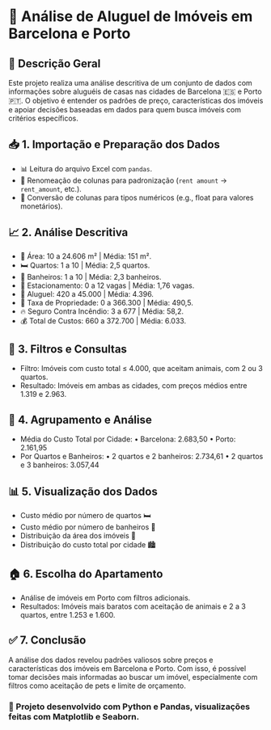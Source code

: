 # 🏡 Análise de Aluguel de Imóveis em Barcelona e Porto

## 📌 Descrição Geral
Este projeto realiza uma análise descritiva de um conjunto de dados com informações sobre aluguéis de casas nas cidades de Barcelona 🇪🇸 e Porto 🇵🇹. O objetivo é entender os padrões de preço, características dos imóveis e apoiar decisões baseadas em dados para quem busca imóveis com critérios específicos.

## 📥 1. Importação e Preparação dos Dados
- 📊 Leitura do arquivo Excel com `pandas`.
- 🔄 Renomeação de colunas para padronização (`rent amount` → `rent_amount`, etc.).
- 🧮 Conversão de colunas para tipos numéricos (e.g., float para valores monetários).

## 📈 2. Análise Descritiva
- 📐 Área: 10 a 24.606 m² | Média: 151 m².
- 🛏️ Quartos: 1 a 10 | Média: 2,5 quartos.
- 🚿 Banheiros: 1 a 10 | Média: 2,3 banheiros.
- 🚗 Estacionamento: 0 a 12 vagas | Média: 1,76 vagas.
- 💸 Aluguel: 420 a 45.000 | Média: 4.396.
- 🏢 Taxa de Propriedade: 0 a 366.300 | Média: 490,5.
- 🔥 Seguro Contra Incêndio: 3 a 677 | Média: 58,2.
- 💰 Total de Custos: 660 a 372.700 | Média: 6.033.

## 🔎 3. Filtros e Consultas
- Filtro: Imóveis com custo total ≤ 4.000, que aceitam animais, com 2 ou 3 quartos.
- Resultado: Imóveis em ambas as cidades, com preços médios entre 1.319 e 2.963.

## 🧮 4. Agrupamento e Análise
- Média do Custo Total por Cidade:
    • Barcelona: 2.683,50
    • Porto: 2.161,95
- Por Quartos e Banheiros:
    • 2 quartos e 2 banheiros: 2.734,61
    • 2 quartos e 3 banheiros: 3.057,44

## 📊 5. Visualização dos Dados
- Custo médio por número de quartos 🛏️
- Custo médio por número de banheiros 🚿
- Distribuição da área dos imóveis 📏
- Distribuição do custo total por cidade 🏙️

## 🏠 6. Escolha do Apartamento
- Análise de imóveis em Porto com filtros adicionais.
- Resultados: Imóveis mais baratos com aceitação de animais e 2 a 3 quartos, entre 1.253 e 1.600.

## ✅ 7. Conclusão
A análise dos dados revelou padrões valiosos sobre preços e características dos imóveis em Barcelona e Porto. Com isso, é possível tomar decisões mais informadas ao buscar um imóvel, especialmente com filtros como aceitação de pets e limite de orçamento.

### 🔗 Projeto desenvolvido com Python e Pandas, visualizações feitas com Matplotlib e Seaborn.
